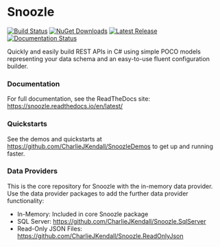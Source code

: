 # Snoozle

[![Build Status](https://dev.azure.com/charliejkendall/Snoozle/_apis/build/status/CharlieJKendall.Snoozle?branchName=master)](https://dev.azure.com/charliejkendall/Snoozle/_build/latest?definitionId=1&branchName=master) 
[![NuGet Downloads](https://img.shields.io/nuget/dt/Snoozle)](https://www.nuget.org/packages/Snoozle)
[![Latest Release](https://img.shields.io/github/v/release/charliejkendall/snoozle)](https://github.com/CharlieJKendall/Snoozle/releases/latest)
[![Documentation Status](https://readthedocs.org/projects/snoozle/badge/?version=latest)](https://snoozle.readthedocs.io/en/latest/?badge=latest)

Quickly and easily build REST APIs in C# using simple POCO models representing your data schema and an easy-to-use fluent configuration builder.

### Documentation

For full documentation, see the ReadTheDocs site: https://snoozle.readthedocs.io/en/latest/

### Quickstarts

See the demos and quickstarts at https://github.com/CharlieJKendall/SnoozleDemos to get up and running faster.

### Data Providers

This is the core repository for Snoozle with the in-memory data provider. Use the data provider packages to add the further data provider functionality:

- In-Memory: Included in core Snoozle package
- SQL Server: https://github.com/CharlieJKendall/Snoozle.SqlServer
- Read-Only JSON Files: https://github.com/CharlieJKendall/Snoozle.ReadOnlyJson
